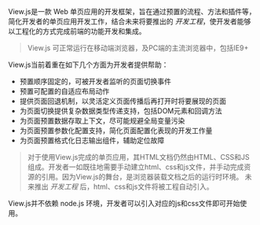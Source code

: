 View.js是一款 Web 单页应用的开发框架，旨在通过预置的流程、方法和插件等，简化开发者的单页应用开发工作，结合未来将要推出的 *开发工程*，使开发者能够以工程化的方式完成前端的功能开发和集成。

> View.js 可正常运行在移动端浏览器，及PC端的主流浏览器中，包括IE9+

View.js当前着重在如下几个方面为开发者提供帮助：
- 预置顺序固定的，可被开发者监听的页面切换事件
- 预置可配置的自适应布局动作
- 提供页面回退机制，以灵活定义页面传播后再打开时将要展现的页面
- 为页面切换提供复杂数据类型传递支持，包括DOM元素和回调方法
- 为页面预置数据存取上下文，尽可能规避全局变量污染
- 为页面预置参数化配置支持，简化页面配置化表现的开发工作量
- 为页面预置格式化日志输出组件，辅助定位故障

> 对于使用View.js完成的单页应用，其HTML文档仍然由HTML、CSS和JS组成。开发者一如既往地需要手动建立html、css和js文件，并手动完成资源的引用。因为View.js的舞台，是浏览器装载文档之后的运行时环境。
> 未来推出 *开发工程* 后，html、css和js文件将被工程自动引入。


View.js并不依赖 node.js 环境，开发者可以引入对应的js和css文件即可开始使用。
